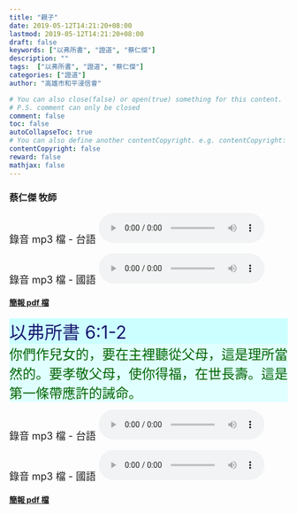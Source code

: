 ```yaml
---
title: "親子"
date: 2019-05-12T14:21:20+08:00
lastmod: 2019-05-12T14:21:20+08:00
draft: false
keywords: ["以弗所書", "證道", "蔡仁傑"]
description: ""
tags:  ["以弗所書", "證道", "蔡仁傑"]
categories: ["證道"]
author: "高雄市和平浸信會"

# You can also close(false) or open(true) something for this content.
# P.S. comment can only be closed
comment: false
toc: false
autoCollapseToc: true
# You can also define another contentCopyright. e.g. contentCopyright: "This is another copyright."
contentCopyright: false
reward: false
mathjax: false
---
```


### 蔡仁傑 牧師

<font size="4">錄音 mp3 檔 - 台語 </font>
<audio controls src="https://hbc.nctu.me/mp3-s/s20190512t.mp3"></audio>

<font size="4">錄音 mp3 檔 - 國語 </font>
<audio controls src="https://hbc.nctu.me/mp3-s/s20190512c.mp3"></audio>

#### [簡報 pdf 檔](/pdf-s/s20190512.pdf "親子")

<div style="background-color:#CCFFFF"><font size="6", color="#191970">
以弗所書 6:1-2
</font>
</div>

<div style="background-color:#E0FFFF"><font size="5", color="#006400">
你們作兒女的，要在主裡聽從父母，這是理所當然的。要孝敬父母，使你得福，在世長壽。這是第一條帶應許的誡命。
</font>
</div>

<font size="4">錄音 mp3 檔 - 台語 </font>
<audio controls src="https://hbc.nctu.me/mp3-s/s20190512t.mp3"></audio>

<font size="4">錄音 mp3 檔 - 國語 </font>
<audio controls src="https://hbc.nctu.me/mp3-s/s20190512c.mp3"></audio>

#### [簡報 pdf 檔](/pdf-s/s20190512.pdf "親子")